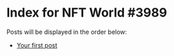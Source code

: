 # Index for NFT World #3989
Posts will be displayed in the order below:

- [Your first post](./001-first.md)

